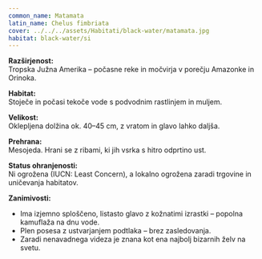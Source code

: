 ```yaml
---
common_name: Matamata
latin_name: Chelus fimbriata
cover: ../../../assets/Habitati/black-water/matamata.jpg
habitat: black-water/si
---
```

**Razširjenost:**  
Tropska Južna Amerika – počasne reke in močvirja v porečju Amazonke in Orinoka.

**Habitat:**  
Stoječe in počasi tekoče vode s podvodnim rastlinjem in muljem.

**Velikost:**  
Oklepljena dolžina ok. 40–45 cm, z vratom in glavo lahko daljša.

**Prehrana:**  
Mesojeda. Hrani se z ribami, ki jih vsrka s hitro odprtino ust.

**Status ohranjenosti:**  
Ni ogrožena (IUCN: Least Concern), a lokalno ogrožena zaradi trgovine in uničevanja habitatov.

**Zanimivosti:**  
- Ima izjemno sploščeno, listasto glavo z kožnatimi izrastki – popolna kamuflaža na dnu vode.  
- Plen posesa z ustvarjanjem podtlaka – brez zasledovanja.  
- Zaradi nenavadnega videza je znana kot ena najbolj bizarnih želv na svetu.
